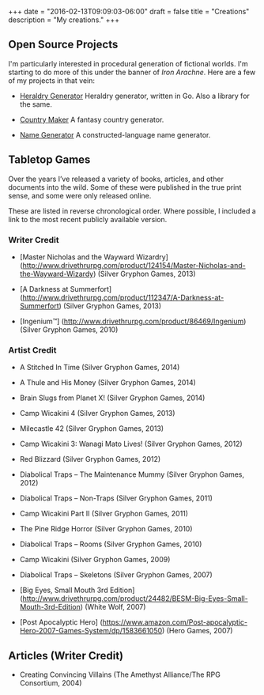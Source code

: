 +++
date = "2016-02-13T09:09:03-06:00"
draft = false
title = "Creations"
description = "My creations."
+++

## Open Source Projects

I'm particularly interested in procedural generation of fictional worlds. I'm starting to do more of this under the banner of *Iron Arachne*. Here are a few of my projects in that vein:

* [Heraldry Generator](https://gitlab.com/ironarachne/heraldry) Heraldry generator, written in Go. Also a library for the same.

* [Country Maker](https://gitlab.com/BenOvermyer/country-maker) A fantasy country generator.

* [Name Generator](https://gitlab.com/BenOvermyer/name-generator) A constructed-language name generator.

## Tabletop Games

Over the years I’ve released a variety of books, articles, and other documents into the wild. Some of these were published in the true print sense, and some were only released online.

These are listed in reverse chronological order. Where possible, I included a link to the most recent publicly available version.

### Writer Credit

* [Master Nicholas and the Wayward Wizardry] (http://www.drivethrurpg.com/product/124154/Master-Nicholas-and-the-Wayward-Wizardy) (Silver Gryphon Games, 2013)

* [A Darkness at Summerfort] (http://www.drivethrurpg.com/product/112347/A-Darkness-at-Summerfort) (Silver Gryphon Games, 2013)

* [Ingenium™] (http://www.drivethrurpg.com/product/86469/Ingenium) (Silver Gryphon Games, 2010)

### Artist Credit

* A Stitched In Time (Silver Gryphon Games, 2014)

* A Thule and His Money (Silver Gryphon Games, 2014)

* Brain Slugs from Planet X! (Silver Gryphon Games, 2014)

* Camp Wicakini 4 (Silver Gryphon Games, 2013)

* Milecastle 42 (Silver Gryphon Games, 2013)

* Camp Wicakini 3: Wanagi Mato Lives! (Silver Gryphon Games, 2012)

* Red Blizzard (Silver Gryphon Games, 2012)

* Diabolical Traps – The Maintenance Mummy (Silver Gryphon Games, 2012)

* Diabolical Traps – Non-Traps (Silver Gryphon Games, 2011)

* Camp Wicakini Part II (Silver Gryphon Games, 2011)

* The Pine Ridge Horror (Silver Gryphon Games, 2010)

* Diabolical Traps – Rooms (Silver Gryphon Games, 2010)

* Camp Wicakini (Silver Gryphon Games, 2009)

* Diabolical Traps – Skeletons (Silver Gryphon Games, 2007)

* [Big Eyes, Small Mouth 3rd Edition] (http://www.drivethrurpg.com/product/24482/BESM-Big-Eyes-Small-Mouth-3rd-Edition) (White Wolf, 2007)

* [Post Apocalyptic Hero] (https://www.amazon.com/Post-apocalyptic-Hero-2007-Games-System/dp/1583661050) (Hero Games, 2007)

## Articles (Writer Credit)

* Creating Convincing Villains (The Amethyst Alliance/The RPG Consortium, 2004)
